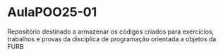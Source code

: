 # AulaPOO25-01
  Repositório destinado a armazenar os códigos criados para exercícios,
trabalhos e provas da disciplica de programação orientada a objetos da FURB
